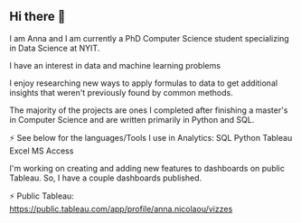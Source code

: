 ## Hi there 👋


I am Anna and I am currently a PhD Computer Science student specializing in Data Science at NYIT.

I have an interest in data and machine learning problems 

I enjoy researching new ways to apply formulas to data to get additional insights that weren't previously found by common methods.

The majority of the projects are ones I completed after finishing a master's in Computer Science and are written primarily in Python and SQL.

⚡ See below for the languages/Tools I use in Analytics:
      SQL
      Python
      Tableau 
      Excel
      MS Access

I'm working on creating and adding new features to dashboards on public Tableau.
So, I have a couple dashboards published.

⚡ Public Tableau:
https://public.tableau.com/app/profile/anna.nicolaou/vizzes

